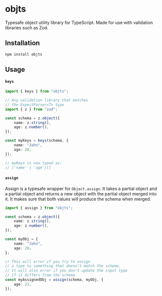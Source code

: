 # objts

Typesafe object utility library for TypeScript. Made for use with validation libraries such as Zod.

## Installation

```bash
npm install objts
```

## Usage

#### `keys`

```typescript
import { keys } from "objts";

// Any validation library that matches
// the ExpectParser<T> type
import { z } from "zod";

const schema = z.object({
	name: z.string(),
	age: z.number(),
});

const myKeys = keys(schema, {
	name: "John",
	age: 20,
});

// myKeys is now typed as:
// ('name' | 'age')[]
```

#### `assign`

Assign is a typesafe wrapper for `Object.assign`. It takes a partial object and a partial object and returns a new object with the partial object merged into it. It makes sure that both values will produce the schema when merged.

```typescript
import { assign } from "objts";

const schema = z.object({
	name: z.string(),
	age: z.number(),
});

const myObj = {
	name: "John",
	age: 20,
};

// This will error if you try to assign
// a type to something that doesn't match the schema.
// It will also error if you don't update the input type
// if it differs from the schema
const myAssignedObj = assign(schema, myObj, {
	age: 21,
});
```
